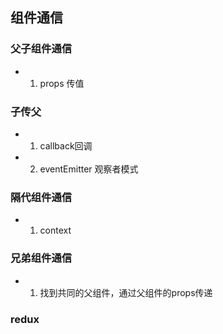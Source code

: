 ## 组件通信

### 父子组件通信
- 1. props 传值

### 子传父
- 1. callback回调
- 2. eventEmitter 观察者模式

### 隔代组件通信
- 1. context


### 兄弟组件通信
- 1. 找到共同的父组件，通过父组件的props传递


### redux


